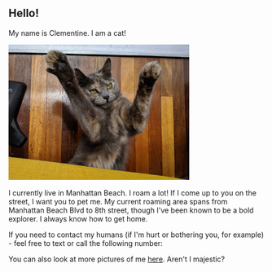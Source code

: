 ## Hello!

My name is Clementine. I am a cat!


<img src="/uploads/slider/signal-2019-06-07-143441.jpg" width="355" height="266">


I currently live in Manhattan Beach. I roam a lot! If I come up to you on the street, I want you to pet me.
My current roaming area spans from Manhattan Beach Blvd to 8th street, though I've been known to be a bold explorer. I always know how to get home.

If you need to contact my humans (if I'm hurt or bothering you, for example) - feel free to text or call the following number:

You can also look at more pictures of me [here](https://photos.google.com/share/AF1QipP2LuaEEmSEMI_F2ToZaa48KJW0i92OyRgsYPr0tesM2MzU-aGhOnXlRzIXUgmcNA?key=dHQxQWc1TW1iRnRUcERGbERYb3BZYUZia2ZOaDVB). Aren't I majestic?
